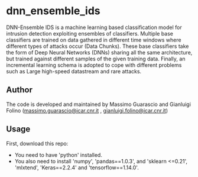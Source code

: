 # dnn_ensemble_ids
DNN-Ensemble IDS is a machine learning based classification model for intrusion detection exploiting ensembles of classifiers. Multiple base classifiers are trained on data gathered in different time windows where different types of attacks occur (Data Chunks). These base classifiers take the form of Deep Neural Networks (DNNs) sharing all the same architecture, but trained against different samples of the given training data. Finally, an incremental learning schema is adopted to cope with different problems such as Large high-speed datastream and rare attacks.

## Author

The code is developed and maintained by Massimo Guarascio and Gianluigi Folino (massimo.guarascio@icar.cnr.it , gianluigi.folino@icar.cnr.it)

## Usage

First, download this repo:
- You need to have 'python' installed.
- You also need to install 'numpy', 'pandas==1.0.3', and 'sklearn <=0.21', 'mlxtend', 'Keras==2.2.4' and 'tensorflow==1.14.0'.
